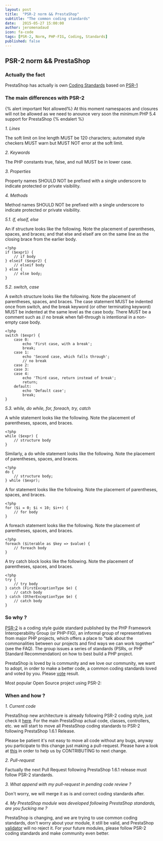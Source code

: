 ```yaml
---
layout: post
title:  "PSR-2 norm && PrestaShop"
subtitle: "The common coding standards"
date:   2015-05-27 15:00:00
author: jeromenadaud
icon: fa-code
tags: [PSR-2, Norm, PHP-FIG, Coding, Standards]
published: false
---
```


## PSR-2 norm && PrestaShop

### Actually the fact

PrestaShop has actually is own [Coding Standards](http://doc.prestashop.com/display/PS16/Coding+Standards) based on [PSR-1](http://www.php-fig.org/psr/psr-1/)

### The main differences with PSR-2

{% alert important  Not allowed%}
At this moment namespaces and closures will not be allowed as we need to anounce very soon the minimum PHP 5.4 support for PrestaShop
{% endalert %}

_1. Lines_

The soft limit on line length MUST be 120 characters; automated style checkers MUST warn but MUST NOT error at the soft limit.

_2. Keywords_

The PHP constants true, false, and null MUST be in lower case.

_3. Properties_

Property names SHOULD NOT be prefixed with a single underscore to indicate protected or private visibility.

_4. Methods_

Method names SHOULD NOT be prefixed with a single underscore to indicate protected or private visibility.

_5.1. if, elseif, else_

An if structure looks like the following. Note the placement of parentheses, spaces, and braces; and that else and elseif are on the same line as the closing brace from the earlier body.

```
<?php
if ($expr1) {
    // if body
} elseif ($expr2) {
    // elseif body
} else {
    // else body;
}
```

_5.2. switch, case_

A switch structure looks like the following. Note the placement of parentheses, spaces, and braces. The case statement MUST be indented once from switch, and the break keyword (or other terminating keyword) MUST be indented at the same level as the case body. There MUST be a comment such as // no break when fall-through is intentional in a non-empty case body.

```
<?php
switch ($expr) {
    case 0:
        echo 'First case, with a break';
        break;
    case 1:
        echo 'Second case, which falls through';
        // no break
    case 2:
    case 3:
    case 4:
        echo 'Third case, return instead of break';
        return;
    default:
        echo 'Default case';
        break;
}
```

_5.3. while, do while, for, foreach, try, catch_

A while statement looks like the following. Note the placement of parentheses, spaces, and braces.

```
<?php
while ($expr) {
    // structure body
}
```

Similarly, a do while statement looks like the following. Note the placement of parentheses, spaces, and braces.

```
<?php
do {
    // structure body;
} while ($expr);
```

A for statement looks like the following. Note the placement of parentheses, spaces, and braces.

```
<?php
for ($i = 0; $i < 10; $i++) {
    // for body
}
```

A foreach statement looks like the following. Note the placement of parentheses, spaces, and braces.

```
<?php
foreach ($iterable as $key => $value) {
    // foreach body
}
```

A try catch block looks like the following. Note the placement of parentheses, spaces, and braces.

```
<?php
try {
    // try body
} catch (FirstExceptionType $e) {
    // catch body
} catch (OtherExceptionType $e) {
    // catch body
}
```

### So why ?
[PSR-2](http://www.php-fig.org/psr/psr-2/) is a coding style guide standard published by the PHP Framework Interoperability Group (or PHP-FIG), an informal group of representatives from major PHP projects, which offers a place to "talk about the commonalities between our projects and find ways we can work together" (see the FAQ). The group issues a series of standards (PSRs, or PHP Standard Recommendation) on how to best build a PHP project.

PrestaShop is loved by is community and we love our community, we want to adopt, in order to make a better code, a common coding standards loved and voted by you.
Please [vote](https://www.prestashop.com/forums/topic/434831-psr2-development-norm-for-prestashop/) result.

Most popular Open Source project using PSR-2:

### When and how ?

_1. Current code_

PrestaShop new architecture is already following PSR-2 coding style, just check it [here](https://github.com/PrestaShop/PrestaShop/blob/1.6/Core/Business/Payment/Core_Business_Payment_PaymentOption.php).
For the main PrestaShop actual code, classes, controllers, etc. we will start to move all PrestaShop coding standards to PSR-2 following PrestaShop 1.6.1 Release.

Please be patient it's not easy to move all code without any bugs, anyway you participate to this change just making a pull-request. Please have a look at [this](https://github.com/PrestaShop/PrestaShop/blob/1.6/CONTRIBUTING.md) in order to help us by CONTRIBUTING to next change.

_2. Pull-request_

Factually the next Pull Request following PrestaShop 1.6.1 release must follow PSR-2 standards.

_3. What append with my pull-request in pending code review ?_

Don't worry, we will merge it as is and correct coding standards after.

_4. My PrestaShop module was developed following PrestaShop standards, are you fucking me ?_

PrestaShop is changing, and we are trying to use common coding standards, don't worry about your module, it still be valid, and PrestaShop [validator](https://validator.prestashop.com) will no reject it. For your future modules, please follow PSR-2 coding standards and make community even better.
